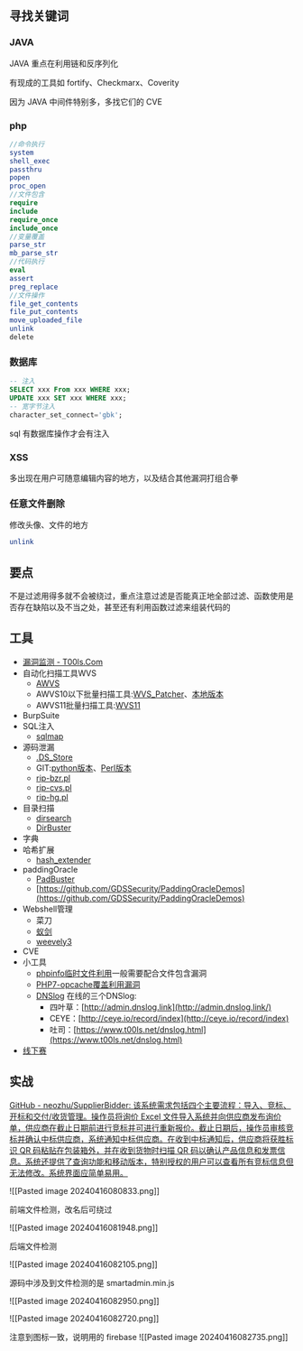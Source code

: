 ## 寻找关键词

### JAVA

JAVA 重点在利用链和反序列化

有现成的工具如 fortify、Checkmarx、Coverity

因为 JAVA 中间件特别多，多找它们的 CVE
### php

```php
//命令执行
system
shell_exec
passthru
popen
proc_open
//文件包含
require
include
require_once
include_once
//变量覆盖
parse_str
mb_parse_str
//代码执行
eval
assert
preg_replace
//文件操作
file_get_contents
file_put_contents
move_uploaded_file
unlink
delete
```

### 数据库

```sql
-- 注入
SELECT xxx From xxx WHERE xxx;
UPDATE xxx SET xxx WHERE xxx;
-- 宽字节注入
character_set_connect='gbk';
```

sql 有数据库操作才会有注入

### XSS

多出现在用户可随意编辑内容的地方，以及结合其他漏洞打组合拳

### 任意文件删除

修改头像、文件的地方

```php
unlink
```

## 要点
不是过滤用得多就不会被绕过，重点注意过滤是否能真正地全部过滤、函数使用是否存在缺陷以及不当之处，甚至还有利用函数过滤来组装代码的

## 工具
- [漏洞监测 - T00ls.Com](https://www.t00ls.com/vuls.html)
- 自动化扫描工具WVS
    - [AWVS](https://www.acunetix.com/vulnerability-scanner/)
    - AWVS10以下批量扫描工具:[WVS_Patcher](https://github.com/n0tr00t/WVS_Patcher)、[本地版本](https://github.com/momomoxiaoxi/CTFtools/tree/master/AWVS/WVS10)
    - AWVS11批量扫描工具:[WVS11](https://github.com/momomoxiaoxi/CTFtools/blob/master/AWVS/WVS11/AWVS11.py)
- BurpSuite
- SQL注入
    - [sqlmap](https://github.com/sqlmapproject/sqlmap)
- 源码泄漏
    - [.DS_Store](https://github.com/lijiejie/ds_store_exp)
    - GIT:[python版本](https://github.com/BugScanTeam/GitHack)、[Perl版本](https://github.com/momomoxiaoxi/CTFtools/blob/master/CodeLeaks/git/rip-git.pl)
    - [rip-bzr.pl](https://github.com/kost/dvcs-ripper/blob/master/rip-bzr.pl)
    - [rip-cvs.pl](https://github.com/kost/dvcs-ripper/blob/master/rip-cvs.pl)
    - [rip-hg.pl](https://github.com/Afant1/CTFtools/blob/master/CodeLeaks/dvcs-ripper/rip-hg.pl)
- 目录扫描
    - [dirsearch](https://github.com/maurosoria/dirsearch)
    - [DirBuster](https://github.com/Afant1/CTFtools/blob/master)
- 字典
- 哈希扩展
    - [hash_extender](https://github.com/iagox86/hash_extender)
- paddingOracle
    - [PadBuster](https://github.com/GDSSecurity/PadBuster)
    - [https://github.com/GDSSecurity/PaddingOracleDemos](https://github.com/GDSSecurity/PaddingOracleDemos)
- Webshell管理
    - 菜刀
    - [蚁剑](https://github.com/antoor/antSword/tree/master)
    - [weevely3](https://github.com/epinna/weevely3)
- CVE
- 小工具
    - [phpinfo临时文件利用](https://github.com/momomoxiaoxi/CTFtools/tree/master/Scripts/lfi_tmp.py)一般需要配合文件包含漏洞
    - [PHP7-opcache覆盖利用漏洞](https://github.com/GoSecure/php7-opcache-override)
    - [DNSlog](https://github.com/BugScanTeam/DNSLog)
        在线的三个DNSlog:
        - 四叶草：[http://admin.dnslog.link](http://admin.dnslog.link/)
        - CEYE：[http://ceye.io/record/index](http://ceye.io/record/index)
        - 吐司：[https://www.t00ls.net/dnslog.html](https://www.t00ls.net/dnslog.html)
- [线下赛](https://github.com/momomoxiaoxi/CTFtools/tree/master/AD)


## 实战

[GitHub - neozhu/SupplierBidder: 该系统需求包括四个主要流程：导入、竞标、开标和交付/收货管理。操作员将询价 Excel 文件导入系统并向供应商发布询价单，供应商在截止日期前进行竞标并可进行重新报价。截止日期后，操作员审核竞标并确认中标供应商，系统通知中标供应商。在收到中标通知后，供应商将获胜标识 QR 码粘贴在包装箱外，并在收到货物时扫描 QR 码以确认产品信息和发票信息。系统还提供了查询功能和移动版本，特别授权的用户可以查看所有竞标信息但无法修改。系统界面应简单易用。](https://github.com/neozhu/SupplierBidder)

![[Pasted image 20240416080833.png]]

前端文件检测，改名后可绕过

![[Pasted image 20240416081948.png]]

后端文件检测

![[Pasted image 20240416082105.png]]

源码中涉及到文件检测的是 smartadmin.min.js

![[Pasted image 20240416082950.png]]

![[Pasted image 20240416082720.png]]

注意到图标一致，说明用的 firebase
![[Pasted image 20240416082735.png]]
